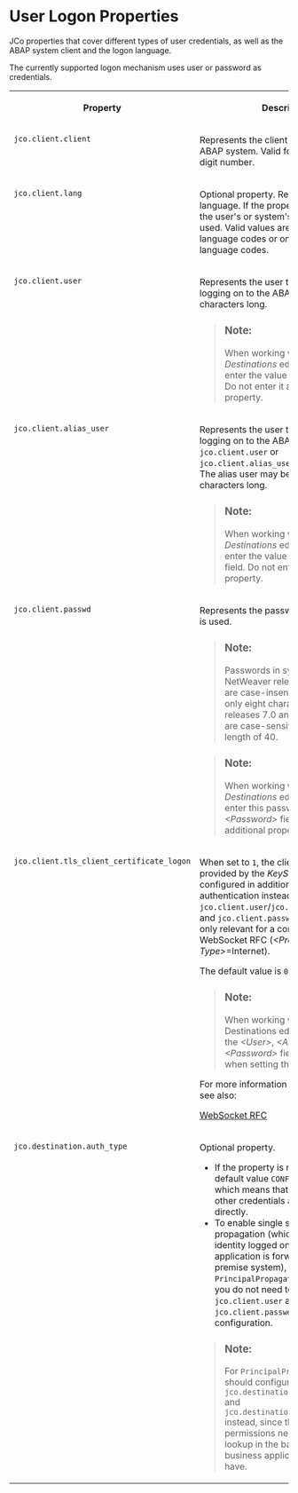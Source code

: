 <!-- loio8b1e1c3b3e284d61bc167e84d4c9d7a1 -->

# User Logon Properties

JCo properties that cover different types of user credentials, as well as the ABAP system client and the logon language.

The currently supported logon mechanism uses user or password as credentials.


<table>
<tr>
<th valign="top">

Property

</th>
<th valign="top">

Description

</th>
</tr>
<tr>
<td valign="top">

`jco.client.client`

</td>
<td valign="top">

Represents the client to be used in the ABAP system. Valid format is a three-digit number.

</td>
</tr>
<tr>
<td valign="top">

`jco.client.lang`

</td>
<td valign="top">

Optional property. Represents the logon language. If the property is not provided, the user's or system's default language is used. Valid values are two-character ISO language codes or one-character SAP language codes.

</td>
</tr>
<tr>
<td valign="top">

`jco.client.user`

</td>
<td valign="top">

Represents the user to be used for logging on to the ABAP system. Max. 12 characters long.

> ### Note:  
> When working with the *Destinations* editor in the cockpit, enter the value in the *<User\>* field. Do not enter it as additional property.



</td>
</tr>
<tr>
<td valign="top">

`jco.client.alias_user`

</td>
<td valign="top">

Represents the user to be used for logging on to the ABAP system. Either `jco.client.user` or `jco.client.alias_user` must be specified. The alias user may be up to 40 characters long.

> ### Note:  
> When working with the *Destinations* editor in the cockpit, enter the value in the *<Alias User\>* field. Do not enter it as additional property.



</td>
</tr>
<tr>
<td valign="top">

`jco.client.passwd`

</td>
<td valign="top">

Represents the password of the user that is used.

> ### Note:  
> Passwords in systems of SAP NetWeaver releases lower than 7.0 are case-insensitive and can be only eight characters long. For releases 7.0 and higher, passwords are case-sensitive with a maximum length of 40.

> ### Note:  
> When working with the *Destinations* editor in the cockpit, enter this password in the *<Password\>* field. Do not enter it as additional property.



</td>
</tr>
<tr>
<td valign="top">

`jco.client.tls_client_certificate_logon`

</td>
<td valign="top">

When set to `1`, the client certificate provided by the *KeyStore*, which must be configured in addition, is used for authentication instead of `jco.client.user`/`jco.client.alias_user` and `jco.client.passwd`. This property is only relevant for a connection using WebSocket RFC \(*<Proxy Type\>*=Internet\).

The default value is `0`.

> ### Note:  
> When working with the Destinations editor in the cockpit, the *<User\>*, *<Alias User\>* and *<Password\>* fields are hidden when setting the property to `1`.

For more information on WebSocket RFC, see also:

[WebSocket RFC](https://help.sap.com/viewer/753088fc00704d0a80e7fbd6803c8adb/202009.001/en-US/51f1edadb2754e539f6e6335dd1eb4cc.html)

</td>
</tr>
<tr>
<td valign="top">

`jco.destination.auth_type`

</td>
<td valign="top">

Optional property.

-   If the property is not provided, its default value `CONFIGURED_USER` is used, which means that user, password, or other credentials are specified directly.
-   To enable single sign-on via principal propagation \(which means that the identity logged on in the cloud application is forwarded to the on-premise system\), set the value to `PrincipalPropagation`. In this case, you do not need to provide `jco.client.user` and `jco.client.passwd` in the configuration.

> ### Note:  
> For `PrincipalPropagation`, you should configure the properties `jco.destination.repository.user` and `jco.destination.repository.passwd` instead, since there are special permissions needed \(for metadata lookup in the back end\) that not all business application users might have.



</td>
</tr>
</table>

